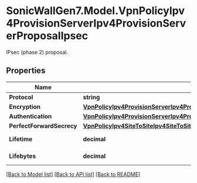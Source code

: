 # SonicWallGen7.Model.VpnPolicyIpv4ProvisionServerIpv4ProvisionServerProposalIpsec
IPsec (phase 2) proposal.

## Properties

Name | Type | Description | Notes
------------ | ------------- | ------------- | -------------
**Protocol** | **string** | Protocol. | [optional] 
**Encryption** | [**VpnPolicyIpv4ProvisionServerIpv4ProvisionServerProposalIpsecEncryption**](VpnPolicyIpv4ProvisionServerIpv4ProvisionServerProposalIpsecEncryption.md) |  | [optional] 
**Authentication** | [**VpnPolicyIpv4ProvisionServerIpv4ProvisionServerProposalIpsecAuthentication**](VpnPolicyIpv4ProvisionServerIpv4ProvisionServerProposalIpsecAuthentication.md) |  | [optional] 
**PerfectForwardSecrecy** | [**VpnPolicyIpv4SiteToSiteIpv4SiteToSiteProposalIpsecPerfectForwardSecrecy**](VpnPolicyIpv4SiteToSiteIpv4SiteToSiteProposalIpsecPerfectForwardSecrecy.md) |  | [optional] 
**Lifetime** | **decimal** | Life time (seconds). | [optional] 
**Lifebytes** | **decimal** | Life bytes (kb). | [optional] 

[[Back to Model list]](../README.md#documentation-for-models) [[Back to API list]](../README.md#documentation-for-api-endpoints) [[Back to README]](../README.md)

